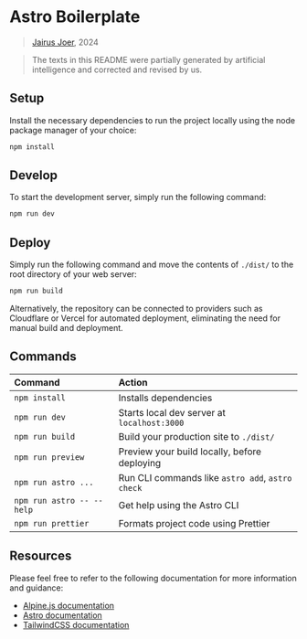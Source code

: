 # Astro Boilerplate

> [Jairus Joer](mailto:hello@jairusjoer.com), 2024

> The texts in this README were partially generated by artificial intelligence and corrected and revised by us.

## Setup

Install the necessary dependencies to run the project locally using the node package manager of your choice:

```bash
npm install
```

## Develop

To start the development server, simply run the following command:

```bash
npm run dev
```

## Deploy

Simply run the following command and move the contents of `./dist/` to the root directory of your web server:

```bash
npm run build
```

Alternatively, the repository can be connected to providers such as Cloudflare or Vercel for automated deployment, eliminating the need for manual build and deployment.

## Commands

| Command                   | Action                                           |
| :------------------------ | :----------------------------------------------- |
| `npm install`             | Installs dependencies                            |
| `npm run dev`             | Starts local dev server at `localhost:3000`      |
| `npm run build`           | Build your production site to `./dist/`          |
| `npm run preview`         | Preview your build locally, before deploying     |
| `npm run astro ...`       | Run CLI commands like `astro add`, `astro check` |
| `npm run astro -- --help` | Get help using the Astro CLI                     |
| `npm run prettier`        | Formats project code using Prettier              |

## Resources

Please feel free to refer to the following documentation for more information and guidance:

- [Alpine.js documentation](https://alpinejs.dev/start-here)
- [Astro documentation](https://docs.astro.build/en/getting-started/)
- [TailwindCSS documentation](https://tailwindcss.com/docs/utility-first)
